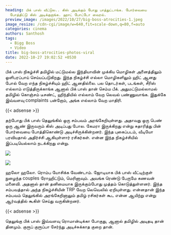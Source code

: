 ```yaml
---
heading: பிக் பாஸ் வீட்டுல.. கிஸ் அடிக்கும் போது பாத்துட்டாங்க. போர்வையை
  போத்திட்டு கிஸ் அடிக்குறாங்க. ஹாட் போட்டோ வைரல்.
preview_image: /images/2022/10/27/big-boss-atrocities-1.jpeg
image_resize: /cdn-cgi/image/w=640,fit=scale-down,q=80,f=auto
categories: cinema
authors: Santhosh
tags:
  - Bigg Boss
  - Video
title: big-boss-atrocities-photos-viral
date: 2022-10-27 19:02:52 +0530
---
```

பிக் பாஸ் நிகழ்ச்சி தமிழில் மட்டுமல்ல இந்தியாவின் முக்கிய மொழிகள் அனைத்திலும் ஒளிபரப்பாய் செய்யப்படுகிறது. இந்த நிகழ்ச்சி எல்லா மொழிகளிலும் ஹிட் ஆனது போல் வேற எந்த நிகழ்ச்சியும் ஹிட் ஆனதில்லை. பல தொடர்கள், படங்கள், சீரிஸ் எல்லாம் எடுத்திருக்காங்க ஆனால் பிக் பாஸ் தான் செம்ம பீக். அதுமட்டுமல்லாமல் தமிழில் கொஞ்சம் டீசண்ட், ஹிந்தியில் எல்லாம் வேற லெவல் பண்ணுவாங்க. இதுக்கே இவ்வளவு complaints பன்றோம், அங்க எல்லாம் வேற மாதிரி.

{{< adsense >}}

தற்போது பிக் பாஸ் தெலுங்கில் ஒரு சம்பவம் அரங்கேறியுள்ளது. அதாவது ஒரு பெண் ஒரு ஆண் இருவரும் கிஸ் அடிப்பது போல. கேமரா இருக்கிறது என்று சுதாரித்து பின் போர்வையை போத்திகொண்டு அடிச்சிருக்கின்றனர். இந்த புகைப்படம், வீடியோ பரவியதால் அதிர்ச்சி ஆகியுள்ளார் ரசிகர்கள். என்ன இந்த நிகழ்ச்சியில் இப்படியெல்லாம் நடக்கிறது என்று.

![](/images/2022/10/27/big-boss-atrocities-2.jpeg)

![](/images/2022/10/27/big-boss-atrocities.jpeg)

ஹலோ ஹலோ. ரொம்ப யோசிக்க வேண்டாம். ஜோடியாக பிக் பாஸ் வீட்டிற்குள் நுழைந்த couples ரோஹிட்டும், மெரினாவும். அவங்க ரெண்டு பேருமே கணவன் மனைவி. அதனால் தான் தனிமையாக இருக்கும்போது முத்தம் கொடுத்துள்ளனர். இந்த சம்பவத்தால் அந்த நிகழ்ச்சியின் TRP வேற லெவெலில் ஏறியுள்ளது. என்னதான் இந்த சம்பவம் தெலுங்கில் அரங்கேறினாலும் தமிழ் ரசிகர்கள் கூட என்ன ஆயிற்று என்று ஆர்வத்தில் கூகிள் செய்து வருகின்றனர்.

{{< adsense >}}

தெலுங்கு பிக் பாஸ் இவ்வளவு ரொமான்டிக்கா போகுது, ஆனால் தமிழில் அடிதடி தான் தினமும். குரூப் குரூப்பா சேர்ந்து அடிச்சுக்காத குறை தான்.
